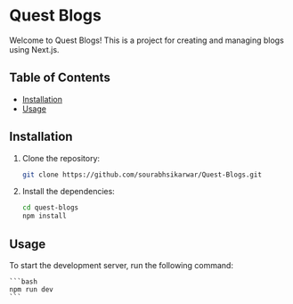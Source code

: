# Quest Blogs

Welcome to Quest Blogs! This is a project for creating and managing blogs using Next.js.

## Table of Contents

- [Installation](#installation)
- [Usage](#usage)

## Installation

1. Clone the repository:

   ```bash
   git clone https://github.com/sourabhsikarwar/Quest-Blogs.git
   ```

2. Install the dependencies:

   ```bash
   cd quest-blogs
   npm install
   ```

## Usage

To start the development server, run the following command:

    ```bash
    npm run dev
    ```
